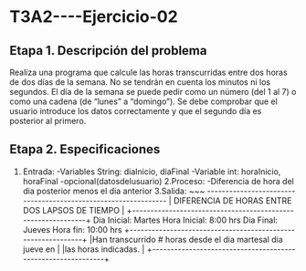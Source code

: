 # T3A2----Ejercicio-02

## Etapa 1. Descripción del problema
Realiza una programa que calcule las horas transcurridas entre dos horas de dos días de la semana. 
No se tendrán en cuenta los minutos ni los segundos. El día de la semana se puede pedir como un número
(del 1 al 7) o como una cadena (de “lunes” a “domingo”). Se debe comprobar que el usuario introduce los
datos correctamente y que el segundo día es posterior al primero.

## Etapa 2. Especificaciones
  1. Entrada:
    -Variables String: diaInicio, diaFinal
    -Variable int: horaInicio, horaFinal
     -opcional(datosdelusuario)
  2.Proceso: 
    -Diferencia de hora del dia posterior menos el dia anterior
  3.Salida:
    ~~~
    ---------------------------------------------------------------
    |     DIFERENCIA DE HORAS ENTRE DOS LAPSOS DE TIEMPO          |
    +-------------------------------------------------------------+
    Dia Inicial: Martes                   Hora Inicial: 8:00  hrs
    Dia Final: Jueves                     Hora fin:     10:00 hrs
    +-------------------------------------------------------------+
    |Han transcurrido # horas desde el dia martesal dia jueve en  |
    |las horas indicadas.                                         |
    +-------------------------------------------------------------+
  
